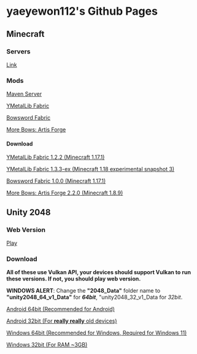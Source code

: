 # yaeyewon112's Github Pages

## Minecraft

### Servers
[Link](http://yewonsrv.kro.kr)

### Mods
[Maven Server](http://yewonmvn.kro.kr)

[YMetalLib Fabric](https://github.com/yaeyewon112/YMetalLib-fabric)

[Bowsword Fabric](https://github.com/yaeyewon112/bowsword-fabric)

[More Bows: Artis Forge](https://github.com/yaeyewon112/MoreBows_Artis)

#### Download
[YMetalLib Fabric 1.2.2 (Minecraft 1.17.1)](http://yewonmvn.kro.kr/kr/kro/yewonmods/yewonmods-ymetallib/1.2.2/yewonmods-ymetallib-1.2.2.jar)

[YMetalLib Fabric 1.3.3-ex (Minecraft 1.18 experimental snapshot 3)](http://yewonmvn.kro.kr/kr/kro/yewonmods/yewonmods-ymetallib/1.3.3-ex/yewonmods-ymetallib-1.3.3-ex.jar)

[Bowsword Fabric 1.0.0 (Minecraft 1.17.1)](http://yewonmvn.kro.kr/kr/kro/yewonmods/bowsword-mod/1.0.0/bowsword-mod-1.0.0.jar)

[More Bows: Artis Forge 2.2.0 (Minecraft 1.8.9)](http://yewonmvn.kro.kr/kr/kro/yewonmods/morebowsartis/2.2.0/morebowsartis-2.2.0.jar)

## Unity 2048

### Web Version
[Play](https://yaeyewon112.github.io/webgames/2048)

### Download

**All of these use Vulkan API, your devices should support Vulkan to run these versions. If not, you should play web version.**

**WINDOWS ALERT**: Change the **"2048_Data"** folder name to **"unity2048_64_v1_Data"** for ***64bit***, "unity2048_32_v1_Data for *32bit*.

[Android 64bit (Recommended for Android)](https://yaeyewon112.github.io/unity2048_64_v1.apk)

[Android 32bit (For **really really** old devices)](https://yaeyewon112.github.io/unity2048_32_v1.apk)

[Windows 64bit (Recommended for Windows, Required for Windows 11)](https://yaeyewon112.github.io/unity2048_64_v1.zip)

[Windows 32bit (For RAM ~3GB)](https://yaeyewon112.github.io/unity2048_32_v1.zip)
